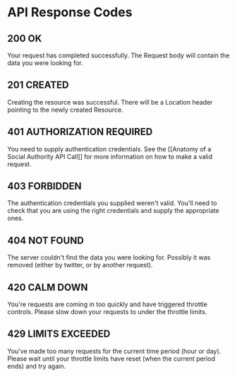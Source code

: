 # API Response Codes

## 200 OK

Your request has completed successfully. The Request body will contain the data you were looking for.

## 201 CREATED

Creating the resource was successful. There will be a Location header pointing to the newly created Resource.

## 401 AUTHORIZATION REQUIRED

You need to supply authentication credentials. See the [[Anatomy of a Social Authority API Call]] for more information on how to make a valid request.

## 403 FORBIDDEN

The authentication credentials you supplied weren't valid. You'll need to check that you are using the right credentials and supply the appropriate ones. 

## 404 NOT FOUND

The server couldn't find the data you were looking for. Possibly it was removed (either by twitter, or by another request).

## 420 CALM DOWN

You're requests are coming in too quickly and have triggered throttle controls. Please slow down your requests to under the throttle limits.

## 429 LIMITS EXCEEDED

You've made too many requests for the current time period (hour or day). Please wait until your throttle limits have reset (when the current period ends) and try again.
